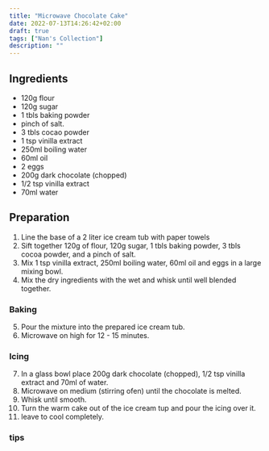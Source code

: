 ```yaml
---
title: "Microwave Chocolate Cake"
date: 2022-07-13T14:26:42+02:00
draft: true
tags: ["Nan's Collection"]
description: ""
---
```


## Ingredients

- 120g  flour
- 120g  sugar
- 1 tbls baking powder
- pinch of salt.
- 3 tbls cocao powder
- 1 tsp vinilla extract
- 250ml boiling water
- 60ml  oil
- 2     eggs
- 200g dark chocolate (chopped)
- 1/2 tsp vinilla extract
- 70ml  water

## Preparation

1. Line the base of a 2 liter ice cream tub with paper towels
2. Sift together 120g of flour, 120g sugar, 1 tbls baking powder, 3 tbls cocoa powder, and a pinch of salt.
3. Mix 1 tsp vinilla extract, 250ml boiling water, 60ml oil and eggs in a large mixing bowl.
4. Mix the dry ingredients with the wet and whisk until well blended together. 

### Baking

5. Pour the mixture into the prepared ice cream tub.
6. Microwave on high for 12 - 15 minutes.

### Icing

7. In a glass bowl place 200g dark chocolate (chopped), 1/2 tsp vinilla extract and 70ml of water.
8. Microwave on medium (stirring ofen) until the chocolate is melted.
9. Whisk until smooth.
10. Turn the warm cake out of the ice cream tup and pour the icing over it.
11. leave to cool completely.


### tips
